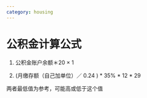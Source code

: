 ```yaml
---
category: housing
---
```

# 公积金计算公式

1. 公积金账户余额＊20 × 1 

2. (月缴存额（自己加单位）／ 0.24 ) * 35% * 12 * 29

两者最低值为参考，可能高或低于这个值
